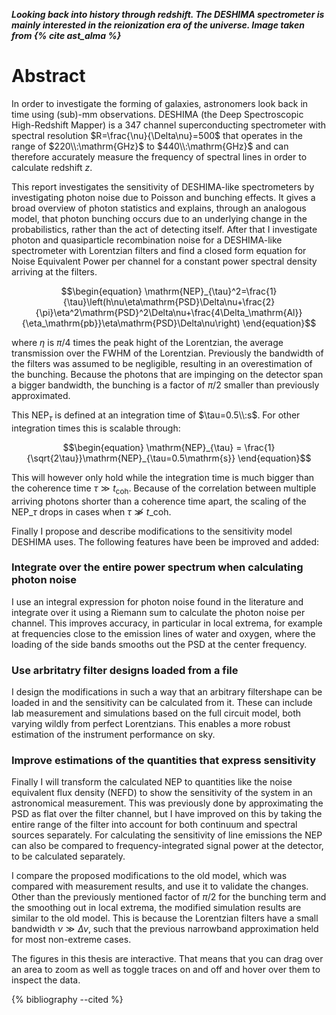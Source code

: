 ***Looking back into history through redshift. The DESHIMA spectrometer is mainly interested in the reionization era of the universe. Image taken from {% cite ast_alma %}***

# Abstract
In order to investigate the forming of galaxies, astronomers look back in time using (sub)-mm observations. DESHIMA (the Deep Spectroscopic High-Redshift Mapper) is a 347 channel superconducting spectrometer with spectral resolution $R=\frac{\nu}{\Delta\nu}=500$ that operates in the range of $220\\:\mathrm{GHz}$ to $440\\:\mathrm{GHz}$ and can therefore accurately measure the frequency of spectral lines in order to calculate redshift $z$. 

This report investigates the sensitivity of DESHIMA-like spectrometers by investigating photon noise due to Poisson and bunching effects. It gives a broad overview of photon statistics and explains, through an analogous model, that photon bunching occurs due to an underlying change in the probabilistics, rather than the act of detecting itself. After that I investigate photon and quasiparticle recombination noise for a DESHIMA-like spectrometer with Lorentzian filters and find a closed form equation for Noise Equivalent Power per channel for a constant power spectral density arriving at the filters.

$$\begin{equation}
\mathrm{NEP}_{\tau}^2=\frac{1}{\tau}\left(h\nu\eta\mathrm{PSD}\Delta\nu+\frac{2}{\pi}\eta^2\mathrm{PSD}^2\Delta\nu+\frac{4\Delta_\mathrm{Al}}{\eta_\mathrm{pb}}\eta\mathrm{PSD}\Delta\nu\right)
\end{equation}$$

where $\eta$ is $\pi/4$ times the peak hight of the Lorentzian, the average transmission over the $\mathrm{FWHM}$ of the Lorentzian. Previously the bandwidth of the filters was assumed to be negligible, resulting in an overestimation of the bunching. Because the photons that are impinging on the detector span a bigger bandwidth, the bunching is a factor of $\pi/2$ smaller than previously approximated.

This $\mathrm{NEP}_{\tau}$ is defined at an integration time of $\tau=0.5\\:s$. For other integration times this is scalable  through:

$$\begin{equation}
\mathrm{NEP}_{\tau} = \frac{1}{\sqrt{2\tau}}\mathrm{NEP}_{\tau=0.5\mathrm{s}}
\end{equation}$$

This will however only hold while the integration time is much bigger than the coherence time $\tau\gg t_\mathrm{coh}$. Because of the correlation between multiple arriving photons shorter than a coherence time apart, the scaling of the $\mathrm{NEP}\_{\tau}$ drops in cases when $\tau\not\gg t\_\mathrm{coh}$.

Finally I propose and describe modifications to the sensitivity model DESHIMA uses. The following features have been be improved and added:

### Integrate over the entire power spectrum when calculating photon noise
I use an integral expression for photon noise found in the literature and integrate over it using a Riemann sum to calculate the photon noise per channel. This improves accuracy, in particular in local extrema, for example at frequencies close to the emission lines of water and oxygen, where the loading of the side bands smooths out the $\mathrm{PSD}$ at the center frequency. 

### Use arbritatry filter designs loaded from a file
I design the modifications in such a way that an arbitrary filtershape can be loaded in and the sensitivity can be calculated from it. These can include lab measurement and simulations based on the full circuit model, both varying wildly from perfect Lorentzians. This enables a more robust estimation of the instrument performance on sky.

### Improve estimations of the quantities that express sensitivity
Finally I will transform the calculated $\mathrm{NEP}$ to quantities like the noise equivalent flux density ($\mathrm{NEFD}$) to show the sensitivity of the system in an astronomical measurement. This was previously done by approximating the $\mathrm{PSD}$ as flat over the filter channel, but I have improved on this by taking the entire range of the filter into account for both continuum and spectral sources separately. For calculating the sensitivity of line emissions the $\mathrm{NEP}$ can also be compared to frequency-integrated signal power at the detector, to be calculated separately.

I compare the proposed modifications to the old model, which was compared with measurement results, and use it to validate the changes. Other than the previously mentioned factor of $\pi/2$ for the bunching term and the smoothing out in local extrema, the modified simulation results are similar to the old model. This is because the Lorentzian filters have a small bandwidth $\nu\gg\Delta\nu$, such that the previous narrowband approximation held for most non-extreme cases.

The figures in this thesis are interactive. That means that you can drag over an area to zoom as well as toggle traces on and off and hover over them to inspect the data.

{% bibliography --cited %}
